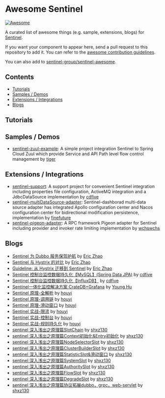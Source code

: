# Awesome Sentinel

[![Awesome](https://awesome.re/badge-flat.svg)](https://awesome.re)

A curated list of awesome things (e.g. sample, extensions, blogs) for [Sentinel](https://github.com/alibaba/Sentinel).

If you want your component to appear here, send a pull request to this repository to add it.
You can refer to the [awesome contribution guidelines](https://github.com/sentinel-group/sentinel-awesome/blob/master/CONTRIBUTING.md).

You can also add to [sentinel-group/sentinel-awesome](https://github.com/sentinel-group/sentinel-awesome).

## Contents

- [Tutorials](#tutorials)
- [Samples / Demos](#samples--demos)
- [Extensions / Integrations](#extensions--integrations)
- [Blogs](#blogs)

## Tutorials

## Samples / Demos

- [sentinel-zuul-example](https://github.com/tigerMoon/sentinel-zuul-sample): A simple project integration Sentinel to Spring Cloud Zuul which provide Service and API Path level flow control management by [tiger](https://github.com/tigerMoon)

## Extensions / Integrations

- [sentinel-support](https://github.com/cdfive/sentinel-support): A support project for convenient Sentinel integration including properties file configuration, ActiveMQ integration and a JdbcDataSource implementation by [cdfive](https://github.com/cdfive)
- [sentinel-multiDataSource-adapter](https://github.com/finefuture/sentinel-dashboard-X): Sentinel-dashborad multi-data source adapter has integrated Apollo configuration center and Nacos configuration center for bidirectional modification persistence, implementation by [finefuture](https://github.com/finefuture)
- [sentinel-pigeon-adapter](https://github.com/wchswchs/Sentinel/tree/feature/sentinel-pigeon-adapter/sentinel-adapter/sentinel-pigeon-adapter): A RPC framework Pigeon adapter for Sentinel including provider and invoker rate limiting implementation by [wchswchs](https://github.com/wchswchs)

## Blogs

- [Sentinel 为 Dubbo 服务保驾护航](http://dubbo.apache.org/zh-cn/blog/sentinel-introduction-for-dubbo.html) by [Eric Zhao](https://github.com/sczyh30)
- [Sentinel 与 Hystrix 的对比](https://github.com/alibaba/Sentinel/wiki/Sentinel-%E4%B8%8E-Hystrix-%E7%9A%84%E5%AF%B9%E6%AF%94) by [Eric Zhao](https://github.com/sczyh30)
- [Guideline: 从 Hystrix 迁移到 Sentinel](https://github.com/alibaba/Sentinel/wiki/Guideline:-%E4%BB%8E-Hystrix-%E8%BF%81%E7%A7%BB%E5%88%B0-Sentinel) by [Eric Zhao](https://github.com/sczyh30)
- [Sentinel 控制台监控数据持久化【MySQL】(Spring Data JPA)](https://www.cnblogs.com/cdfive2018/p/9838577.html) by [cdfive](https://github.com/cdfive)
- [Sentinel 控制台监控数据持久化【InfluxDB】](https://www.cnblogs.com/cdfive2018/p/9914838.html) by [cdfive](https://github.com/cdfive)
- [Sentinel一体化监控解决方案 CrateDB+Grafana](https://blog.csdn.net/huyong1990/article/details/82392386) by [Young Hu](https://github.com/YoungHu)
- [Sentinel 原理-全解析](https://mp.weixin.qq.com/s/7_pCkamNv0269e5l9_Wz7w) by [houyi](https://github.com/all4you)
- [Sentinel 原理-调用链](https://mp.weixin.qq.com/s/UEzwD22YC6jpp02foNSXnw) by [houyi](https://github.com/all4you)
- [Sentinel 原理-滑动窗口](https://mp.weixin.qq.com/s/B1_7Kb_CxeKEAv43kdCWOA) by [houyi](https://github.com/all4you)
- [Sentinel 实战-限流](https://mp.weixin.qq.com/s/rjyU37Dm-sxNln7GUD8tOw) by [houyi](https://github.com/all4you)
- [Sentinel 实战-控制台](https://mp.weixin.qq.com/s/23EDFHMXLwsDqw-4O5dR5A) by [houyi](https://github.com/all4you)
- [Sentinel 实战-规则持久化](https://mp.weixin.qq.com/s/twMFiBfRawKLR-1-N-f1yw) by [houyi](https://github.com/all4you)
- [sentinel 深入浅出之原理篇SlotChain](https://www.jianshu.com/p/a7a405de3a12) by [shxz130](https://github.com/shxz130)
- [sentinel 深入浅出之原理篇Context初始化&Entry初始化](https://www.jianshu.com/p/e39ac47cd893) by [shxz130](https://github.com/shxz130)
- [sentinel 深入浅出之原理篇NodeSelectorSlot](https://www.jianshu.com/p/9a380ba188ab) by [shxz130](https://github.com/shxz130)
- [sentinel 深入浅出之原理篇ClusterBuilderSlot](https://www.jianshu.com/p/0b0b5d8888a2) by [shxz130](https://github.com/shxz130)
- [sentinel 深入浅出之原理篇StatisticSlot&滑动窗口](https://www.jianshu.com/p/9620298fd15a) by [shxz130](https://github.com/shxz130)
- [sentinel 深入浅出之原理篇SystemSlot](https://www.jianshu.com/p/bfad1b7d0cde) by [shxz130](https://github.com/shxz130)
- [sentinel 深入浅出之原理篇AuthoritySlot](https://www.jianshu.com/p/c5312c2242b3) by [shxz130](https://github.com/shxz130)
- [sentinel 深入浅出之原理篇FlowSlot](https://www.jianshu.com/p/53218d0d273e) by [shxz130](https://github.com/shxz130)
- [sentinel 深入浅出之原理篇DegradeSlot](https://www.jianshu.com/p/e910d4840e4a) by [shxz130](https://github.com/shxz130)
- [sentinel 深入浅出之原理篇协议拓展dubbo，grpc，web-servlet](https://www.jianshu.com/p/579bff0f34be) by [shxz130](https://github.com/shxz130)
